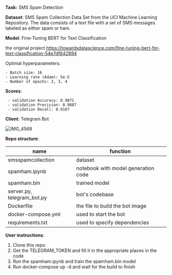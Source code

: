**Task:** SMS Spam Detection 

**Dataset**: SMS Spam Collection Data Set from the UCI Machine Learning Repository. The data consists of a text file with a set of SMS messages labeled as either spam or ham.

**Model**: Fine-Tuning BERT for Text Classification

the original project https://towardsdatascience.com/fine-tuning-bert-for-text-classification-54e7df642894

Optimal hyperparameters:
	
	- Batch size: 16 
	- Learning rate (Adam): 5e-5 
	- Number of epochs: 2, 3, 4

**Scores**: 

	 - validation Accuracy: 0.9871
	 - validation Precision: 0.9887
	 - validation Recall: 0.9167


**Client**: Telegram Bot


![IMG_4568](https://user-images.githubusercontent.com/105422158/202902256-6d3d6548-04e6-405d-a438-fa031cd0e407.PNG)


**Repo structure**: 

	
| name | function | 
|----------------|---------|
| smsspamcollection | dataset | 
| spamham.ipynb | notebook with model generation code | 
| spamham.bin | trained model  | 
| server.py, telegram_bot.py |  bot's codebase| 
| Dockerfile | the file to build the bot image  | 
| docker-compose.yml | used to start the bot  | 
| requirements.txt |  used to specify dependencies | 


**User instructions**: 

1. Clone this repo 
2. Get the TELEGRAM_TOKEN and fill it in the appropriate places in the code
3. Run the spamham.ipynb and train the spamham.bin model
4. Run docker-compose up -d and wait for the build to finish 
